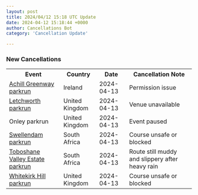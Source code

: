 ```yaml
---
layout: post
title: 2024/04/12 15:18 UTC Update
date: 2024-04-12 15:18:44 +0000
author: Cancellations Bot
category: 'Cancellation Update'

---
```


<h3>New Cancellations</h3>
<div class='hscrollable'>
<table style='width: 100%'>
    <tr>
        <th>Event</th>
        <th>Country</th>
        <th>Date</th>
        <th>Cancellation Note</th>
    </tr>
    <tr>
        <td><a href="https://www.parkrun.ie/achillgreenway">Achill Greenway parkrun</a></td>
        <td>Ireland</td>
        <td>2024-04-13</td>
        <td>Permission issue</td>
    </tr>
    <tr>
        <td><a href="https://www.parkrun.org.uk/letchworth">Letchworth parkrun</a></td>
        <td>United Kingdom</td>
        <td>2024-04-13</td>
        <td>Venue unavailable</td>
    </tr>
    <tr>
        <td>Onley parkrun</td>
        <td>United Kingdom</td>
        <td>2024-04-13</td>
        <td>Event paused</td>
    </tr>
    <tr>
        <td><a href="https://www.parkrun.co.za/swellendam">Swellendam parkrun</a></td>
        <td>South Africa</td>
        <td>2024-04-13</td>
        <td>Course unsafe or blocked</td>
    </tr>
    <tr>
        <td><a href="https://www.parkrun.co.za/toboshanevalleyestate">Toboshane Valley Estate parkrun</a></td>
        <td>South Africa</td>
        <td>2024-04-13</td>
        <td>Route still muddy and slippery after heavy rain</td>
    </tr>
    <tr>
        <td><a href="https://www.parkrun.org.uk/whitekirkhill">Whitekirk Hill parkrun</a></td>
        <td>United Kingdom</td>
        <td>2024-04-13</td>
        <td>Course unsafe or blocked</td>
    </tr>
</table>
</div>
